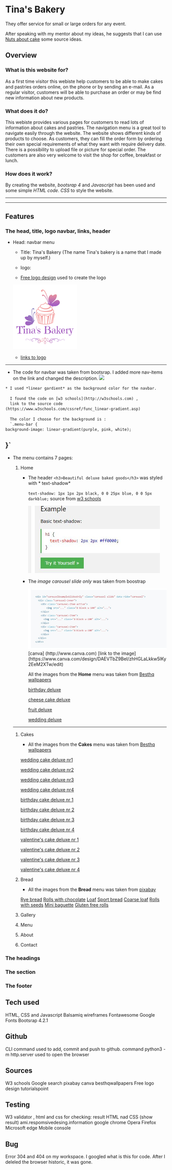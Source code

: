 # Tina's Bakery
 They offer service for small or large orders for any event. 

 After speaking with my mentor about my ideas, he suggests that I can use [Nuts about cake](http://www.nutsaboutcakes.com) some source ideas. 
  
## Overview

### What is this website for?

As a first time visitor this webiste help customers to be able to make cakes and pastries orders online, on the phone or by sending an e-mail. 
As a regular visitor, customers will be able to purchase an order or may be find new information about new products.


### What does it do?

This webiste provides various pages for customers to read lots of information about cakes and pastries. The navigation menu is a great tool to navigate easily through the website.
The website shows different kinds of products to choose. As customers, they can fill  the order form by ordering their own special requirements of what they want with require delivery date. 
There is a possibility to upload file or picture for special order. The customers are also very welcome to visit the shop for coffee, breakfast or lunch. 


### How does it work?
By creating the website, *bootsrap 4* and *Javascript* has been used and some simple *HTML code*. *CSS* to style the website.

---
___

## Features

### The head, title, logo navbar, links, header
* Head: navbar menu
    * Title: Tina's Bakery (The name Tina's bakery is a name that I made up by myself.)
    * logo: 

   * [Free logo design](http://www.freelogodesign.org) used to create the logo

    ![Bakery's logo](assets/images/logo.png)


   * [links to logo](https://editor.freelogodesign.org/?lang=en&logo=3613cf6a-7633-4fee-8871-8837207f6954)
---

   * The code for navbar was taken from bootsrap. I added more nav-items on the link and changed the description.
    <img src="assets/images/navbar menu.JPG">

    * I used *linear gardient* as the background color for the navbar.

      I found the code on [w3 schools](http://w3schools.com) ,
      link to the source code (https://www.w3schools.com/cssref/func_linear-gradient.asp)

      The color I choose for the background is : 
      `.menu-bar {
    background-image: linear-gradient(purple, pink, white);
}`
---
   * The menu contains 7 pages: 
     1. Home
        * The header `<h3>Beautiful deluxe baked goods</h3>` was styled with \* text-shadow\* 

           `text-shadow: 1px 1px 2px black, 0 0 25px blue, 0 0 5px darkblue;`
           source from [w3 schools](https://www.w3schools.com/cssref/css3_pr_text-shadow.asp)

           <img src="assets/source/text-shadow.JPG">
        * The _image carousel slide only_ was taken from boostrap

           <img src="assets/source/carousel.JPG">
           [canva] (http://www.canva.com)
           [link to the image](https://www.canva.com/design/DAEVTbZ9BeI/zhHGLaLkkw5lKy2EeM2XTw/edit)

           All the images from the **Home** menu was taken from [Besthq wallpapers](http://besthqwallpapers.com)

           [birthday deluxe](https://besthqwallpapers.com/sv/semester/grattis-p%C3%A5-f%C3%B6delsedagen-bl%C3%A5-t%C3%A5rta-pojken-f%C3%B6delsedag-grattis-t%C3%A5rta-80176)

           [cheese cake deluxe](https://besthqwallpapers.com/sv/mat/choklad-kaka-b%C3%A4r-choklad-bl%C3%A5b%C3%A4r-choklad-cheesecake-49979)

           [fruit deluxe](https://besthqwallpapers.com/sv/mat/grattis-p%C3%A5-f%C3%B6delsedagen-t%C3%A5rta-s%C3%B6tsaker-bakverk-frukt-t%C3%A5rta-30157)

           [wedding deluxe](https://besthqwallpapers.com/sv/mat/br%C3%B6llopst%C3%A5rta-vit-kr%C3%A4m-vit-multi-niv%C3%A5-t%C3%A5rta-med-rosor-efterr%C3%A4tt-kakor-59142)

      ---      
     1. Cakes
         * All the images from the **Cakes** menu was taken from [Besthq wallpapers](http://besthqwallpapers.com)

         [wedding cake deluxe nr1](https://besthqwallpapers.com/sv/mat/br%C3%B6llopst%C3%A5rta-tr%C3%A4kakastativ-tv%C3%A5delad-t%C3%A5rta-br%C3%B6llop-t%C3%A5rta-153045)

         [wedding cake deluxe nr2](https://besthqwallpapers.com/sv/mat/br%C3%B6llopst%C3%A5rta-r%C3%B6da-rosor-en-stor-kaka-godis-br%C3%B6llop-koncept-40436)

         [wedding cake deluxe nr3](https://besthqwallpapers.com/sv/semester/br%C3%B6llopst%C3%A5rta-br%C3%B6llop-en-stor-kaka-vit-t%C3%A5rta-9174)

         [wedding cake deluxe nr4](https://besthqwallpapers.com/sv/mat/br%C3%B6llopst%C3%A5rta-bakverk-t%C3%A5rta-med-rosor-mat-dekorationer-kakor-47489 )

         [birthday cake deluxe nr 1](https://besthqwallpapers.com/sv/download/35563/800x600)

         [birthday cake deluxe nr 2](https://besthqwallpapers.com/sv/semester/grattis-p%C3%A5-f%C3%B6delsedagen-bl%C3%A5-t%C3%A5rta-ljus-jordgubbar-f%C3%B6delsedag-18365)

         [birthday cake deluxe nr 3](https://besthqwallpapers.com/sv/semester/grattis-p%C3%A5-f%C3%B6delsedagen-holiday-t%C3%A5rta-s%C3%B6tsaker-bl%C3%A5-t%C3%A5rta-45918)

         [birthday cake deluxe nr 4](https://besthqwallpapers.com/sv/semester/grattis-p%C3%A5-f%C3%B6delsedagen-rosa-t%C3%A5rta-f%C3%B6delsedag-begrepp-ljus-f%C3%B6delsedag-28536)

         [valentine's cake deluxe nr 1](https://besthqwallpapers.com/sv/mat/hj%C3%A4rta-kaka-efterr%C3%A4tt-t%C3%A5rta-t%C3%A5rta-med-jordgubbar-23)

         [valentine's cake deluxe nr 2](https://besthqwallpapers.com/sv/mat/rosa-t%C3%A5rta-f%C3%B6delsedag-r%C3%B6da-rosor-fr%C3%A5n-cream-socker-rosor-bakverk-47061)

         [valentine's cake deluxe nr 3](https://besthqwallpapers.com/sv/mat/hallon-paj-s%C3%B6ta-bakverk-makro-hallon-hj%C3%A4rta-formade-paj-134503)

         [valentine's cake deluxe nr 4](https://besthqwallpapers.com/sv/mat/alla-hj%C3%A4rtans-dag-t%C3%A5rta-s%C3%B6tsaker-t%C3%A5rta-dekoration-romantisk-present-39264)


     1. Bread
        * All the images from the **Bread** menu was taken from [pixabay](https://pixabay.com/)

        [Rye bread]()
        [Rolls with chocolate]()
        [Loaf]()
        [Sport bread]()
        [Coarse loaf]()
        [Rolls with seeds]()
        [Mini baguette]()
        [Gluten free rolls]()
     1. Gallery
     1. Menu
     1. About
     1. Contact
   
### The headings
### The section
### The footer

## Tech used
HTML, CSS and Javascript
Balsamiq wireframes
Fontawesome
Google Fonts
Bootsrap 4.2.1 

##  Github
CLI command used to add, commit and push to github.
command python3 -m http.server used to open the browser
## Sources
 W3 schools
 Google search
 pixabay
 canva
 besthqwallpapers
 Free logo design
 tutorialspoint

## Testing
W3 validator , html and css for checking: result HTML nad CSS (show result)
ami.respomsivedesing.information
google chrome
Opera
Firefox
Microsoft edge
Mobile console

## Bug
Error 304 and 404 on my workspace. I googled what is this for code. After I deleled the browser historic, it was gone.
